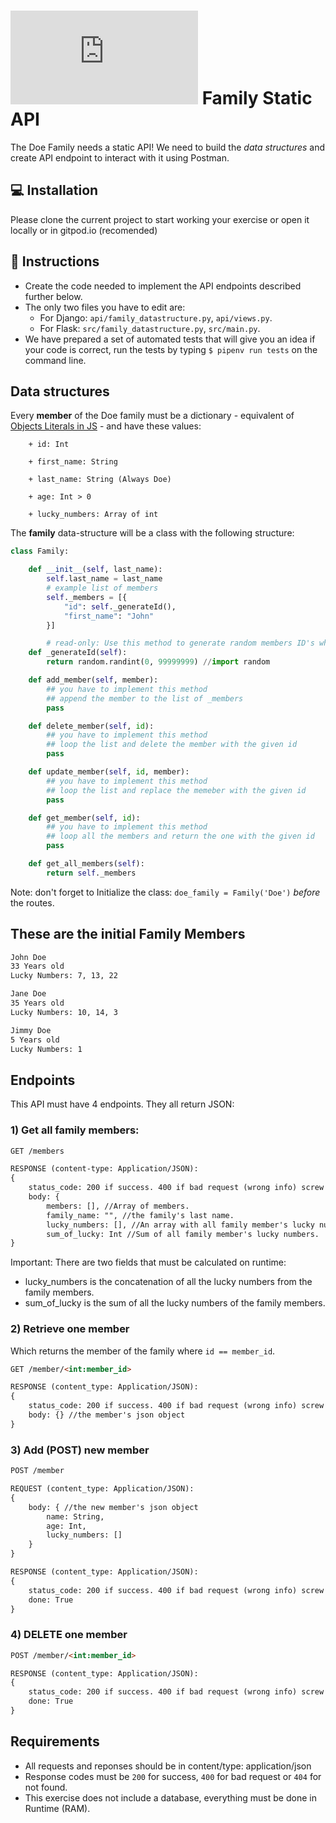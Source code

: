 # ![alt text](https://assets.breatheco.de/apis/img/images.php?blob&random&cat=icon&tags=breathecode,32) Family Static API

The Doe Family needs a static API! We need to build the *data structures* and create API endpoint to interact with it using Postman.

## 💻 Installation

Please clone the current project to start working your exercise or open it locally or in gitpod.io (recomended)

## 📝 Instructions

- Create the code needed to implement the API endpoints described further below.
- The only two files you have to edit are:
	- For Django: `api/family_datastructure.py`, `api/views.py`.
	- For Flask: `src/family_datastructure.py`, `src/main.py`.
- We have prepared a set of automated tests that will give you an idea if your code is correct, run the tests by typing `$ pipenv run tests` on the command line.

## Data structures

Every **member** of the Doe family must be a dictionary - equivalent of [Objects Literals in JS](https://www.dyn-web.com/tutorials/object-literal/) - and have these values:
```
    + id: Int
	  
    + first_name: String
      
    + last_name: String (Always Doe)
      
    + age: Int > 0
      
    + lucky_numbers: Array of int
```
The **family** data-structure will be a class with the following structure:

```python
class Family:

	def __init__(self, last_name):
		self.last_name = last_name
        # example list of members
		self._members = [{
			"id": self._generateId(),
			"first_name": "John"
		}]

    	# read-only: Use this method to generate random members ID's when adding members into the list
    def _generateId(self):
        return random.randint(0, 99999999) //import random 

	def add_member(self, member):
        ## you have to implement this method
        ## append the member to the list of _members
		pass

	def delete_member(self, id):
        ## you have to implement this method
        ## loop the list and delete the member with the given id
		pass

	def update_member(self, id, member):
        ## you have to implement this method
        ## loop the list and replace the memeber with the given id
		pass

	def get_member(self, id):
        ## you have to implement this method
        ## loop all the members and return the one with the given id
		pass

	def get_all_members(self):
		return self._members
```

Note: don't forget to Initialize the class: `doe_family = Family('Doe')` *before* the routes.

## These are the initial Family Members

```md
John Doe
33 Years old
Lucky Numbers: 7, 13, 22

Jane Doe
35 Years old
Lucky Numbers: 10, 14, 3

Jimmy Doe
5 Years old
Lucky Numbers: 1
```

## Endpoints

This API must have 4 endpoints. They all return JSON:

### 1) Get all family members:

```md
GET /members

RESPONSE (content-type: Application/JSON):
{
	status_code: 200 if success. 400 if bad request (wrong info) screw up, 500 if the server encounter an error
    body: { 
    	members: [], //Array of members.
		family_name: "", //the family's last name.
		lucky_numbers: [], //An array with all family member's lucky numbers.
		sum_of_lucky: Int //Sum of all family member's lucky numbers.
}
```
Important: There are two fields that must be calculated on runtime:
- lucky_numbers is the concatenation of all the lucky numbers from the family members.
- sum_of_lucky is the sum of all the lucky numbers of the family members.


### 2) Retrieve one member
Which returns the member of the family where `id == member_id`.

```md
GET /member/<int:member_id>

RESPONSE (content_type: Application/JSON):
{
	status_code: 200 if success. 400 if bad request (wrong info) screw up, 500 if the server encounter an error
    body: {} //the member's json object
}
```



### 3) Add (POST) new member

```md
POST /member

REQUEST (content_type: Application/JSON):
{
    body: { //the new member's json object
		name: String,
		age: Int,
		lucky_numbers: []
	}
}

RESPONSE (content_type: Application/JSON):
{	
	status_code: 200 if success. 400 if bad request (wrong info) screw up, 500 if the server encounter an error
	done: True
}
```



### 4) DELETE one member

```md
POST /member/<int:member_id>

RESPONSE (content_type: Application/JSON):
{
    status_code: 200 if success. 400 if bad request (wrong info) screw up, 500 if the server encounter an error
    done: True
}
```

## Requirements

- All requests and reponses should be in content/type: application/json
- Response codes must be `200` for success, `400` for bad request or `404` for not found.
- This exercise does not include a database, everything must be done in Runtime (RAM).
